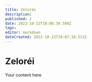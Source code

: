 ```yaml
---
title: Zeloréi
description: 
published: 1
date: 2022-10-22T18:08:39.580Z
tags: 
editor: markdown
dateCreated: 2022-10-22T18:07:18.513Z
---
```


# Zeloréi
Your content here